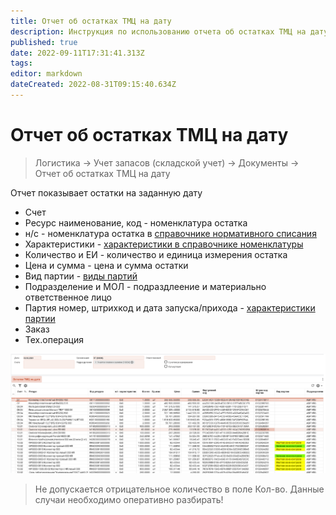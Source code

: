 ```yaml
---
title: Отчет об остатках ТМЦ на дату
description: Инструкция по использованию отчета об остатках ТМЦ на дату
published: true
date: 2022-09-11T17:31:41.313Z
tags: 
editor: markdown
dateCreated: 2022-08-31T09:15:40.634Z
---
```


# Отчет об остатках ТМЦ на дату

>Логистика → Учет запасов (складской учет) → Документы → Отчет об остатках ТМЦ на дату

Отчет показывает остатки на заданную дату

* Счет
* Ресурс наименование, код - номенклатура остатка
* н/с - номенклатура остатка в [справочнике нормативного списания](../../nsi-uchet/spravochnik-normativnogo-spisaniya.md)
* Характеристики - [характеристики в справочнике номенклатуры](../../../upravlenie-mdm/klassifikator-resursov/)
* Количество и ЕИ - количество и единица измерения остатка
* Цена и сумма - цена и сумма остатки
* Вид партии - [виды партий](../../nsi-uchet/spravochnik-partii/vidy-partii.md)
* Подразделение и МОЛ - подраздлеение и материально ответственное лицо
* Партия номер, штрихкод и дата запуска/прихода - [характеристики партии](../../nsi-uchet/spravochnik-partii/)
* Заказ
* Тех.операция

![](<../../../assets/image (195).png>)

>Не допускается отрицательное количество в поле Кол-во. Данные случаи необходимо оперативно разбирать!

